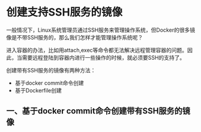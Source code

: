 # 创建支持SSH服务的镜像
一般情况下，Linux系统管理员通过SSH服务来管理操作系统，但Docker的很多镜像是不带SSH服务的，那么我们怎样才能管理操作系统呢？

进入容器的办法，比如用attach,exec等命令都无法解决远程管理容器的问题。因此，当需要远程登陆到容器内进行一些操作的时候，就必须要SSH的支持了。

创建带有SSH服务的镜像有两种方法：
 * 基于docker commit命令创建
 * 基于Dockerfile创建

## 一、基于docker commit命令创建带有SSH服务的镜像
